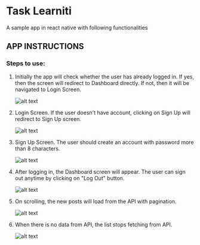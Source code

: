 # Task Learniti

A sample app in react native with following functionalities

## APP INSTRUCTIONS

### Steps to use:

1. Initially the app will check whether the user has already logged in. If yes, then the screen will redirect to Dashboard directly. If not, then it will be navigated to Login Screen.

   ![alt text](/screenshots/1.jpg)

2. Login Screen. If the user doesn't have account, clicking on Sign Up will redirect to Sign Up screen.

   ![alt text](/screenshots/2.jpg)

3. Sign Up Screen. The user should create an account with password more than 8 characters.

   ![alt text](/screenshots/3.jpg)

4. After logging in, the Dashboard screen will appear. The user can sign out anytime by clicking on "Log Out" button.

   ![alt text](/screenshots/4.jpg)

5. On scrolling, the new posts will load from the API with pagination.

   ![alt text](/screenshots/5.jpg)

6. When there is no data from API, the list stops fetching from API.

   ![alt text](/screenshots/6.jpg)
